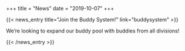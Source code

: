 +++
title =  "News"
date = "2019-10-07"
+++

{{< news_entry title="Join the Buddy System!" link="buddysystem" >}}

We’re looking to expand our buddy pool with buddies from all divisions!

{{< /news_entry >}}

